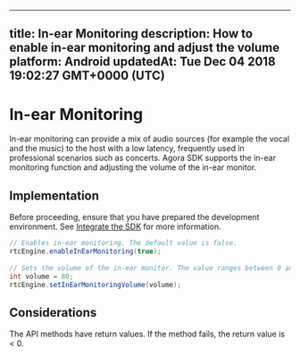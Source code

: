 
---
title: In-ear Monitoring
description: How to enable in-ear monitoring and adjust the volume
platform: Android
updatedAt: Tue Dec 04 2018 19:02:27 GMT+0000 (UTC)
---
# In-ear Monitoring
In-ear monitoring can provide a mix of audio sources (for example the vocal and the music) to the host with a low latency, frequently used in professional scenarios such as concerts.
Agora SDK supports the in-ear monitoring function and adjusting the volume of the in-ear monitor.

## Implementation
Before proceeding, ensure that you have prepared the development environment. See [Integrate the SDK](../../en/Interactive%20Broadcast/android_video.md) for more information.

```java
// Enables in-ear monitoring. The default value is false.
rtcEngine.enableInEarMonitoring(true);
  
// Sets the volume of the in-ear monitor. The value ranges between 0 and 100. The default value is 100, which represents the original volume captured by the microphone.
int volume = 80;
rtcEngine.setInEarMonitoringVolume(volume);
```
	 

## Considerations

The API methods have return values. If the method fails, the return value is < 0.
